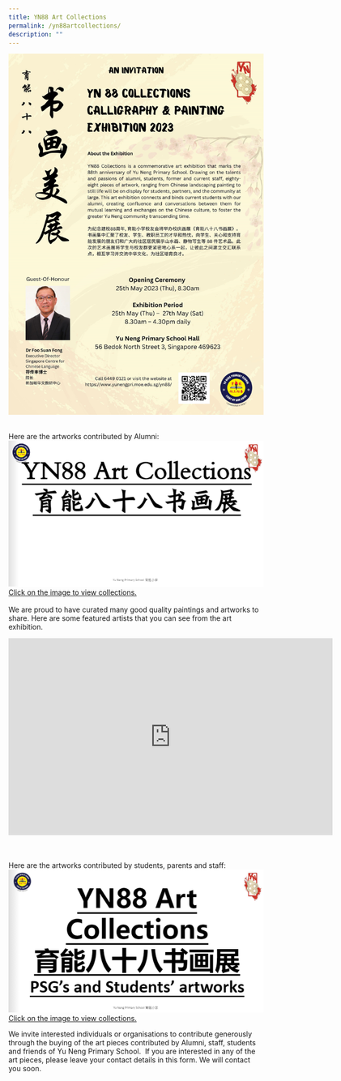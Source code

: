 ```yaml
---
title: YN88 Art Collections
permalink: /yn88artcollections/
description: ""
---
```

![](/images/YN88%20Collections.jpg)
<br><br>

Here are the artworks contributed by Alumni:
<a href="https://go.gov.sg/yn88artcollection"><img src="/images/YN88%20Art%20Collections.png">Click on the image to view collections.</a>
<br><br>
We are proud to have curated many good quality paintings and artworks to share. Here are some featured artists that you can see from the art exhibition. 

<iframe src="https://docs.google.com/presentation/d/e/2PACX-1vT3Yi5sThQvF3HMlyUz89APN3QBSeF3w5ga8iXIkX0rdKiRmJ4ow6fJ1RqAA5_wEA/embed?start=true&amp;loop=true&amp;delayms=3000" frameborder="0" width="640" height="389" allowfullscreen="true"></iframe>

<br><br>
Here are the artworks contributed by students, parents and staff:
<a href="https://go.gov.sg/yn88psgnstudents"><img src="/images/yn88%20art%20collections%20psg's%20and%20students'%20artworks.png">Click on the image to view collections.</a>

We invite interested individuals or organisations to contribute generously through the buying of the art pieces contributed by Alumni, staff, students and friends of Yu Neng Primary School. &nbsp;If you are interested in any of the art pieces, please leave your contact details in this form. We will contact you soon.